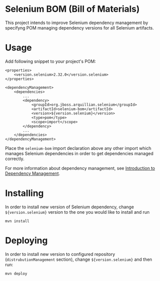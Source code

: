 Selenium BOM (Bill of Materials)
================================

This project intends to improve Selenium dependency management by specifyng POM managing dependency versions for all Selenium artifacts.

Usage
=====

Add following snippet to your project's POM:

    <properties>
        <version.selenium>2.32.0</version.selenium>
    </properties>

    <dependencyManagement>
        <dependencies>
            ...
            <dependency>
                <groupId>org.jboss.arquillian.selenium</groupId>
                <artifactId>selenium-bom</artifactId>
                <version>${version.selenium}</version>
                <type>pom</type>
                <scope>import</scope>
            </dependency>
            ...
        </dependencies>
    </dependencyManagement>

Place the `selenium-bom` import declaration above any other import which manages Selenium dependencies in order to get dependencies managed correctly.

For more information about dependency management, see [Introduction to Dependency Management](http://maven.apache.org/guides/introduction/introduction-to-dependency-mechanism.html).

Installing
==========

In order to install new version of Selenium dependency, change `${version.selenium}` version to the one you would like to install and run

    mvn install

Deploying
=========

In order to install new version to configured repository (`distrubutionManagement` section), change `${version.selenium}` and then run:

    mvn deploy
